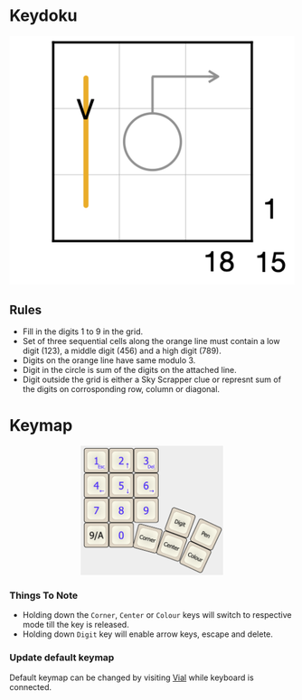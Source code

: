 # Keydoku

<p align="center">
  <img src="https://github.com/achamian/keydoku/blob/main/assets/keydoku.png?raw=true" alt="Puzzle Grid"/>
</p>

## Rules

* Fill in the digits 1 to 9 in the grid.
* Set of three sequential cells along the orange line must contain a low digit (123), a middle digit (456) and a high digit (789).
* Digits on the orange line have same modulo 3.
* Digit in the circle is sum of the digits on the attached line.
* Digit outside the grid is either a Sky Scrapper clue or represnt sum of the digits on corrosponding row, column or diagonal.

# Keymap

<p align="center">
  <img src="https://github.com/achamian/keydoku/blob/main/assets/layout.png?raw=true" alt="Puzzle Grid" style="max-width: 50%"/>
</p>

### Things To Note

* Holding down the `Corner`, `Center` or `Colour` keys will switch to respective mode till the key is released.
* Holding down `Digit` key will enable arrow keys, escape and delete.

### Update default keymap

Default keymap can be changed by visiting [Vial](https://vial.rocks/) while keyboard is connected.